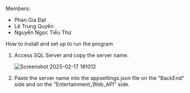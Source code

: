 Members:
  + Phan Gia Đạt
  + Lê Trung Quyền
  + Nguyễn Ngọc Tiểu Thư

How to install and set up to run the program
1. Access SQL Server and copy the server name.
   
   ![Screenshot 2025-02-17 181012](https://github.com/user-attachments/assets/aa0abb10-8138-4911-b171-33069db1528d)
2. Paste the server name into the appsettings.json file on the "BackEnd" side and on the "Entertainment_Web_API" side.
